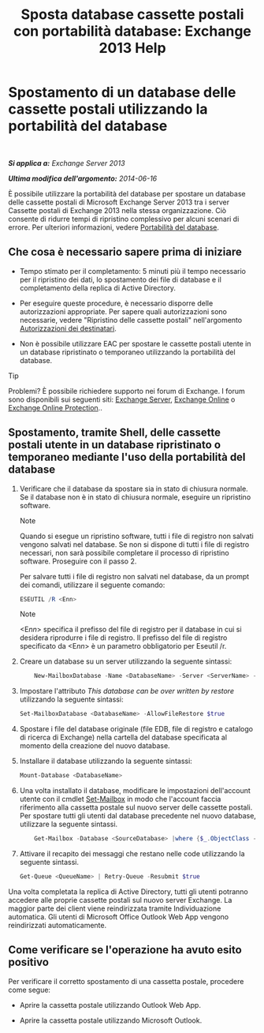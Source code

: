 ﻿---
title: 'Sposta database cassette postali con portabilità database: Exchange 2013 Help'
TOCTitle: Spostamento di un database delle cassette postali utilizzando la portabilità del database
ms:assetid: a765ead1-43bc-4786-ae93-1835cacfc8fc
ms:mtpsurl: https://technet.microsoft.com/it-it/library/Dd876926(v=EXCHG.150)
ms:contentKeyID: 51407401
ms.date: 05/22/2018
mtps_version: v=EXCHG.150
ms.translationtype: MT
---

# Spostamento di un database delle cassette postali utilizzando la portabilità del database

 

_**Si applica a:** Exchange Server 2013_

_**Ultima modifica dell'argomento:** 2014-06-16_

È possibile utilizzare la portabilità del database per spostare un database delle cassette postali di Microsoft Exchange Server 2013 tra i server Cassette postali di Exchange 2013 nella stessa organizzazione. Ciò consente di ridurre tempi di ripristino complessivo per alcuni scenari di errore. Per ulteriori informazioni, vedere [Portabilità del database](database-portability-exchange-2013-help.md).

## Che cosa è necessario sapere prima di iniziare

  - Tempo stimato per il completamento: 5 minuti più il tempo necessario per il ripristino dei dati, lo spostamento dei file di database e il completamento della replica di Active Directory.

  - Per eseguire queste procedure, è necessario disporre delle autorizzazioni appropriate. Per sapere quali autorizzazioni sono necessarie, vedere "Ripristino delle cassette postali" nell'argomento [Autorizzazioni dei destinatari](recipients-permissions-exchange-2013-help.md).

  - Non è possibile utilizzare EAC per spostare le cassette postali utente in un database ripristinato o temporaneo utilizzando la portabilità del database.


> [!TIP]
> Problemi? È possibile richiedere supporto nei forum di Exchange. I forum sono disponibili sui seguenti siti: <A href="https://go.microsoft.com/fwlink/p/?linkid=60612">Exchange Server</A>, <A href="https://go.microsoft.com/fwlink/p/?linkid=267542">Exchange Online</A> o <A href="https://go.microsoft.com/fwlink/p/?linkid=285351">Exchange Online Protection</A>..



## Spostamento, tramite Shell, delle cassette postali utente in un database ripristinato o temporaneo mediante l'uso della portabilità del database

1.  Verificare che il database da spostare sia in stato di chiusura normale. Se il database non è in stato di chiusura normale, eseguire un ripristino software.
    

    > [!NOTE]
    > Quando si esegue un ripristino software, tutti i file di registro non salvati vengono salvati nel database. Se non si dispone di tutti i file di registro necessari, non sarà possibile completare il processo di ripristino software. Proseguire con il passo 2.

    
    Per salvare tutti i file di registro non salvati nel database, da un prompt dei comandi, utilizzare il seguente comando:
    
    ```powershell
    ESEUTIL /R <Enn>
    ```
    

    > [!NOTE]
    > &lt;E<EM>nn</EM>&gt; specifica il prefisso del file di registro per il database in cui si desidera riprodurre i file di registro. Il prefisso del file di registro specificato da &lt;E<EM>nn</EM>&gt; è un parametro obbligatorio per Eseutil /r.



2.  Creare un database su un server utilizzando la seguente sintassi:

    ```powershell
        New-MailboxDatabase -Name <DatabaseName> -Server <ServerName> -EdbFilePath <DatabaseFileNameandPath> -LogFolderPath <LogFilesPath>
    ```

3.  Impostare l'attributo *This database can be over written by restore* utilizzando la seguente sintassi:
    
    ```powershell
    Set-MailboxDatabase <DatabaseName> -AllowFileRestore $true
    ```

4.  Spostare i file del database originale (file EDB, file di registro e catalogo di ricerca di Exchange) nella cartella del database specificata al momento della creazione del nuovo database.

5.  Installare il database utilizzando la seguente sintassi:
    
    ```powershell
    Mount-Database <DatabaseName>
    ```

6.  Una volta installato il database, modificare le impostazioni dell'account utente con il cmdlet [Set-Mailbox](https://technet.microsoft.com/it-it/library/bb123981\(v=exchg.150\)) in modo che l'account faccia riferimento alla cassetta postale sul nuovo server delle cassette postali. Per spostare tutti gli utenti dal database precedente nel nuovo database, utilizzare la seguente sintassi. 

    ```powershell
        Get-Mailbox -Database <SourceDatabase> |where {$_.ObjectClass -NotMatch '(SystemAttendantMailbox|ExOleDbSystemMailbox)'}| Set-Mailbox -Database <TargetDatabase>
    ```
7.  Attivare il recapito dei messaggi che restano nelle code utilizzando la seguente sintassi.
    
    ```powershell
    Get-Queue <QueueName> | Retry-Queue -Resubmit $true
    ```

Una volta completata la replica di Active Directory, tutti gli utenti potranno accedere alle proprie cassette postali sul nuovo server Exchange. La maggior parte dei client viene reindirizzata tramite Individuazione automatica. Gli utenti di Microsoft Office Outlook Web App vengono reindirizzati automaticamente.

## Come verificare se l'operazione ha avuto esito positivo

Per verificare il corretto spostamento di una cassetta postale, procedere come segue:

  - Aprire la cassetta postale utilizzando Outlook Web App.

  - Aprire la cassetta postale utilizzando Microsoft Outlook.

